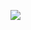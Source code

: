 ![](https://media2.giphy.com/media/v1.Y2lkPTc5MGI3NjExcmtkejc1eXF1Mm9jdzA5N3E2dXpsd3RqaW5mY2hsb3V2enExZHdodyZlcD12MV9pbnRlcm5hbF9naWZfYnlfaWQmY3Q9cw/RJSm1aKb2V6SGmI9bS/giphy.gif)
